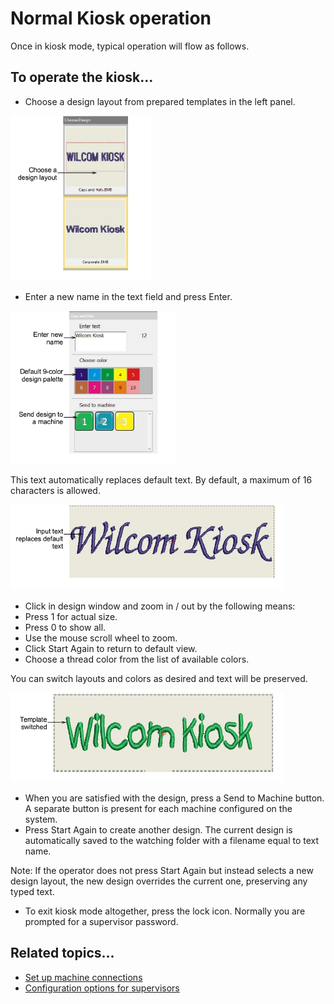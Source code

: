 # Normal Kiosk operation

Once in kiosk mode, typical operation will flow as follows.

## To operate the kiosk...

- Choose a design layout from prepared templates in the left panel.

![lettering_kiosk00006.png](assets/lettering_kiosk00006.png)

- Enter a new name in the text field and press Enter.

![lettering_kiosk00009.png](assets/lettering_kiosk00009.png)

This text automatically replaces default text. By default, a maximum of 16 characters is allowed.

![BasicLayout5.png](assets/BasicLayout5.png)

- Click in design window and zoom in / out by the following means:
- Press 1 for actual size.
- Press 0 to show all.
- Use the mouse scroll wheel to zoom.
- Click Start Again to return to default view.
- Choose a thread color from the list of available colors.

You can switch layouts and colors as desired and text will be preserved.

![DesignLayout2.png](assets/DesignLayout2.png)

- When you are satisfied with the design, press a Send to Machine button. A separate button is present for each machine configured on the system.
- Press Start Again to create another design. The current design is automatically saved to the watching folder with a filename equal to text name.

Note: If the operator does not press Start Again but instead selects a new design layout, the new design overrides the current one, preserving any typed text.

- To exit kiosk mode altogether, press the lock icon. Normally you are prompted for a supervisor password.

## Related topics...

- [Set up machine connections](Set_up_machine_connections)
- [Configuration options for supervisors](Configuration_options_for_supervisors)
